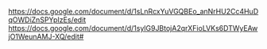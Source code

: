 https://docs.google.com/document/d/1sLnRcxYuVGQBEo_anNrHU2Cc4HuDqOWDiZnSPYpIzEs/edit
https://docs.google.com/document/d/1sylG9JBtojA2qrXFioLVKs6DTWyEAwjO1WeunAMJ-XQ/edit#
